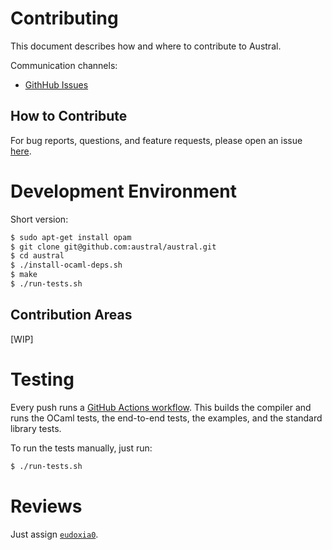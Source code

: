 # Contributing

This document describes how and where to contribute to Austral.

Communication channels:

- [GithHub Issues][issues]

[issues]: https://github.com/austral/austral/issues

## How to Contribute

For bug reports, questions, and feature requests, please open an issue
[here][issues].

# Development Environment

Short version:

```bash
$ sudo apt-get install opam
$ git clone git@github.com:austral/austral.git
$ cd austral
$ ./install-ocaml-deps.sh
$ make
$ ./run-tests.sh
```

## Contribution Areas

[WIP]

# Testing

Every push runs a [GitHub Actions workflow][ci]. This builds the compiler and
runs the OCaml tests, the end-to-end tests, the examples, and the standard
library tests.

To run the tests manually, just run:

```bash
$ ./run-tests.sh
```

[ci]: https://github.com/austral/austral/blob/master/.github/workflows/build-and-test.yml

# Reviews

Just assign [`eudoxia0`][eudoxia].

[eudoxia]: https://github.com/eudoxia0/
